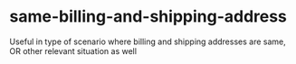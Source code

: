 # same-billing-and-shipping-address
Useful in type of scenario where billing and shipping addresses are same, OR other relevant situation as well
